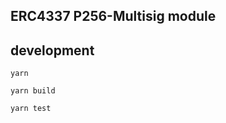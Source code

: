 ## ERC4337 P256-Multisig module


## development

```shell
yarn
```

```shell
yarn build
```


```shell
yarn test
```